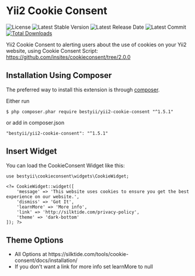Yii2 Cookie Consent
===================

![License](https://img.shields.io/packagist/l/cinghie/yii2-cookie-consent.svg)
![Latest Stable Version](https://img.shields.io/github/release/cinghie/yii2-cookie-consent.svg)
![Latest Release Date](https://img.shields.io/github/release-date/cinghie/yii2-cookie-consent.svg)
![Latest Commit](https://img.shields.io/github/last-commit/cinghie/yii2-cookie-consent.svg)
[![Total Downloads](https://img.shields.io/packagist/dt/cinghie/yii2-cookie-consent.svg)](https://packagist.org/packages/cinghie/yii2-cookie-consent)

Yii2 Cookie Consent to alerting users about the use of cookies on your Yii2 website, using Cookie Consent Script: https://github.com/insites/cookieconsent/tree/2.0.0

Installation Using Composer
-----------------

The preferred way to install this extension is through [composer](http://getcomposer.org/download/).

Either run

```
$ php composer.phar require bestyii/yii2-cookie-consent "^1.5.1"
```

or add in composer.json

```
"bestyii/yii2-cookie-consent": "^1.5.1"
```

Insert Widget
-----------------

You can load the CookieConsent Widget like this:

```
use bestyii\cookieconsent\widgets\CookieWidget;

<?= CookieWidget::widget([
	'message' => 'This website uses cookies to ensure you get the best experience on our website.',
	'dismiss' => 'Got It',
	'learnMore' => 'More info',
	'link' => 'http://silktide.com/privacy-policy',
	'theme' => 'dark-bottom'
]); ?>
```

Theme Options
-----------------

<ul>
  <li>All Options at https://silktide.com/tools/cookie-consent/docs/installation/</li>
  <li>If you don't want a link for more info set learnMore to null</li>
</ul>
